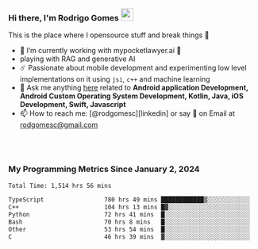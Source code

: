 
### Hi there, I'm Rodrigo Gomes <img src="https://media.giphy.com/media/hvRJCLFzcasrR4ia7z/giphy.gif" width="25px">
This is the place where I opensource stuff and break things 🤣
- 🔭 I’m currently working with mypocketlawyer.ai 💜
- playing with RAG and generative AI
- ☄️ Passionate about mobile development and experimenting low level implementations on it using `jsi`, `c++` and machine learning
- 💬 Ask me anything [here](https://github.com/rodgomesc/rodgomesc/issues) related to <b>Android application Development, Android Custom Operating System Development, Kotlin, Java, iOS Development, Swift, Javascript</b>
- 📫 How to reach me: [@rodgomesc][linkedin] or say 👋 on Email at [rodgomesc@gmail.com](mailto:rodgomesc@gmail.com)


<br/>

<!-- 
<picture>
  <img src="/github-metrics.svg" alt="Metrics">
</picture>
-->

</br>

### My Programming Metrics Since January 2, 2024 


<!--START_SECTION:waka-->

```txt
Total Time: 1,514 hrs 56 mins

TypeScript                 780 hrs 49 mins ████████████▒░░░░░░░░░░░░   49.77 %
C++                        104 hrs 13 mins █▓░░░░░░░░░░░░░░░░░░░░░░░   06.64 %
Python                     72 hrs 41 mins  █░░░░░░░░░░░░░░░░░░░░░░░░   04.63 %
Bash                       70 hrs 8 mins   █░░░░░░░░░░░░░░░░░░░░░░░░   04.47 %
Other                      53 hrs 54 mins  █░░░░░░░░░░░░░░░░░░░░░░░░   03.44 %
C                          46 hrs 39 mins  ▓░░░░░░░░░░░░░░░░░░░░░░░░   02.97 %
```

<!--END_SECTION:waka-->
